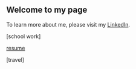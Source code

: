 ## Welcome to my page

To learn more about me, please visit my [LinkedIn](https://www.linkedin.com/in/tracy-d-362180129/).

[school work]

[resume](https://github.com/tdong185/home/resume)

[travel]
